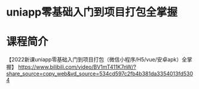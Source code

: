 # uniapp零基础入门到项目打包全掌握



# 课程简介

【2022新课uniapp零基础入门到项目打包（微信小程序/H5/vue/安卓apk）全掌握】 https://www.bilibili.com/video/BV1mT411K7nW/?share_source=copy_web&vd_source=534cd597c2fb4b381da3354013fd5304



